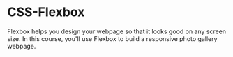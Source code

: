 # CSS-Flexbox
 Flexbox helps you design your webpage so that it looks good on any screen size.  In this course, you'll use Flexbox to build a responsive photo gallery webpage.
